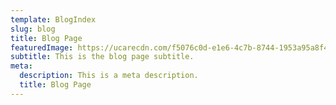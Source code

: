 ```yaml
---
template: BlogIndex
slug: blog
title: Blog Page
featuredImage: https://ucarecdn.com/f5076c0d-e1e6-4c7b-8744-1953a95a8f4e/-/preview/-/enhance/100/
subtitle: This is the blog page subtitle.
meta:
  description: This is a meta description.
  title: Blog Page
---
```


